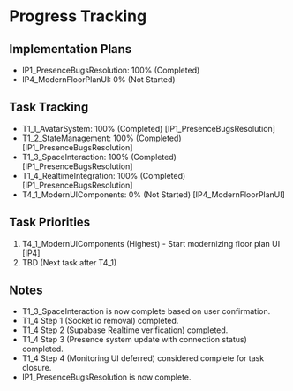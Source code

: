 # Progress Tracking

## Implementation Plans
- IP1_PresenceBugsResolution: 100% (Completed)
- IP4_ModernFloorPlanUI: 0% (Not Started)

## Task Tracking
- T1_1_AvatarSystem: 100% (Completed) [IP1_PresenceBugsResolution]
- T1_2_StateManagement: 100% (Completed) [IP1_PresenceBugsResolution]
- T1_3_SpaceInteraction: 100% (Completed) [IP1_PresenceBugsResolution]
- T1_4_RealtimeIntegration: 100% (Completed) [IP1_PresenceBugsResolution]
- T4_1_ModernUIComponents: 0% (Not Started) [IP4_ModernFloorPlanUI]

## Task Priorities
1. T4_1_ModernUIComponents (Highest) - Start modernizing floor plan UI [IP4]
2. TBD (Next task after T4_1)

## Notes
- T1_3_SpaceInteraction is now complete based on user confirmation.
- T1_4 Step 1 (Socket.io removal) completed.
- T1_4 Step 2 (Supabase Realtime verification) completed.
- T1_4 Step 3 (Presence system update with connection status) completed.
- T1_4 Step 4 (Monitoring UI deferred) considered complete for task closure.
- IP1_PresenceBugsResolution is now complete.
